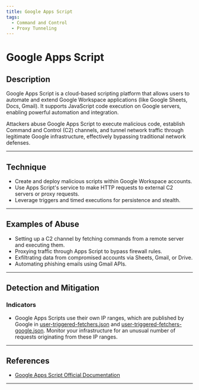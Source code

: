 ```yaml
---
title: Google Apps Script
tags:
  - Command and Control
  - Proxy Tunneling
---
```


# Google Apps Script

## Description

Google Apps Script is a cloud-based scripting platform that allows users to automate and extend Google Workspace applications (like Google Sheets, Docs, Gmail). It supports JavaScript code execution on Google servers, enabling powerful automation and integration.

Attackers abuse Google Apps Script to execute malicious code, establish Command and Control (C2) channels, and tunnel network traffic through legitimate Google infrastructure, effectively bypassing traditional network defenses.

---

## Technique

- Create and deploy malicious scripts within Google Workspace accounts.
- Use Apps Script's service to make HTTP requests to external C2 servers or proxy requests.
- Leverage triggers and timed executions for persistence and stealth.

---

## Examples of Abuse

- Setting up a C2 channel by fetching commands from a remote server and executing them.
- Proxying traffic through Apps Script to bypass firewall rules.
- Exfiltrating data from compromised accounts via Sheets, Gmail, or Drive.
- Automating phishing emails using Gmail APIs.

---

## Detection and Mitigation

### Indicators

- Google Apps Scripts use their own IP ranges, which are published by Google in [user-triggered-fetchers.json](https://developers.google.com/search/apis/ipranges/user-triggered-fetchers.json) and [user-triggered-fetchers-google.json](https://developers.google.com/search/apis/ipranges/user-triggered-fetchers-google.json). Monitor your infrastructure for an unusual number of requests originating from these IP ranges.

---

## References

- [Google Apps Script Official Documentation](https://developers.google.com/apps-script)

---